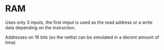 # RAM

Uses only 3 inputs, the first imput is used as the read address or a write data depending on the instruction.

Addresses on 16 bits (so the netlist can be simulated in a decent amount of time)